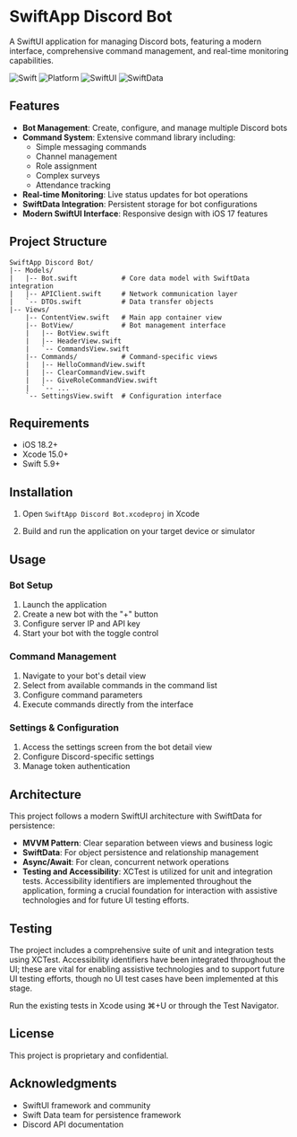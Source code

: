 # SwiftApp Discord Bot

A SwiftUI application for managing Discord bots, featuring a modern interface, comprehensive command management, and real-time monitoring capabilities.

![Swift](https://img.shields.io/badge/Swift-5.9-orange)
![Platform](https://img.shields.io/badge/Platform-iOS%2016.0+-blue)
![SwiftUI](https://img.shields.io/badge/Framework-SwiftUI-purple)
![SwiftData](https://img.shields.io/badge/Persistence-SwiftData-green)

## Features

- **Bot Management**: Create, configure, and manage multiple Discord bots
- **Command System**: Extensive command library including:
  - Simple messaging commands
  - Channel management
  - Role assignment
  - Complex surveys
  - Attendance tracking
- **Real-time Monitoring**: Live status updates for bot operations
- **SwiftData Integration**: Persistent storage for bot configurations
- **Modern SwiftUI Interface**: Responsive design with iOS 17 features

## Project Structure

```
SwiftApp Discord Bot/
|-- Models/
|   |-- Bot.swift           # Core data model with SwiftData integration
|   |-- APIClient.swift     # Network communication layer
|   `-- DTOs.swift          # Data transfer objects
|-- Views/
    |-- ContentView.swift   # Main app container view
    |-- BotView/            # Bot management interface
    |   |-- BotView.swift
    |   |-- HeaderView.swift
    |   `-- CommandsView.swift
    |-- Commands/           # Command-specific views
    |   |-- HelloCommandView.swift
    |   |-- ClearCommandView.swift
    |   |-- GiveRoleCommandView.swift
    |   `-- ...
    `-- SettingsView.swift  # Configuration interface
```

## Requirements

- iOS 18.2+
- Xcode 15.0+
- Swift 5.9+

## Installation

1. Open `SwiftApp Discord Bot.xcodeproj` in Xcode

2. Build and run the application on your target device or simulator

## Usage

### Bot Setup

1. Launch the application
2. Create a new bot with the "+" button
3. Configure server IP and API key
4. Start your bot with the toggle control

### Command Management

1. Navigate to your bot's detail view
2. Select from available commands in the command list
3. Configure command parameters
4. Execute commands directly from the interface

### Settings & Configuration

1. Access the settings screen from the bot detail view
2. Configure Discord-specific settings
3. Manage token authentication

## Architecture

This project follows a modern SwiftUI architecture with SwiftData for persistence:

- **MVVM Pattern**: Clear separation between views and business logic
- **SwiftData**: For object persistence and relationship management
- **Async/Await**: For clean, concurrent network operations
- **Testing and Accessibility**: XCTest is utilized for unit and integration tests. Accessibility identifiers are implemented throughout the application, forming a crucial foundation for interaction with assistive technologies and for future UI testing efforts.

## Testing

The project includes a comprehensive suite of unit and integration tests using XCTest. Accessibility identifiers have been integrated throughout the UI; these are vital for enabling assistive technologies and to support future UI testing efforts, though no UI test cases have been implemented at this stage.

Run the existing tests in Xcode using ⌘+U or through the Test Navigator.

## License

This project is proprietary and confidential.

## Acknowledgments

- SwiftUI framework and community
- Swift Data team for persistence framework
- Discord API documentation
